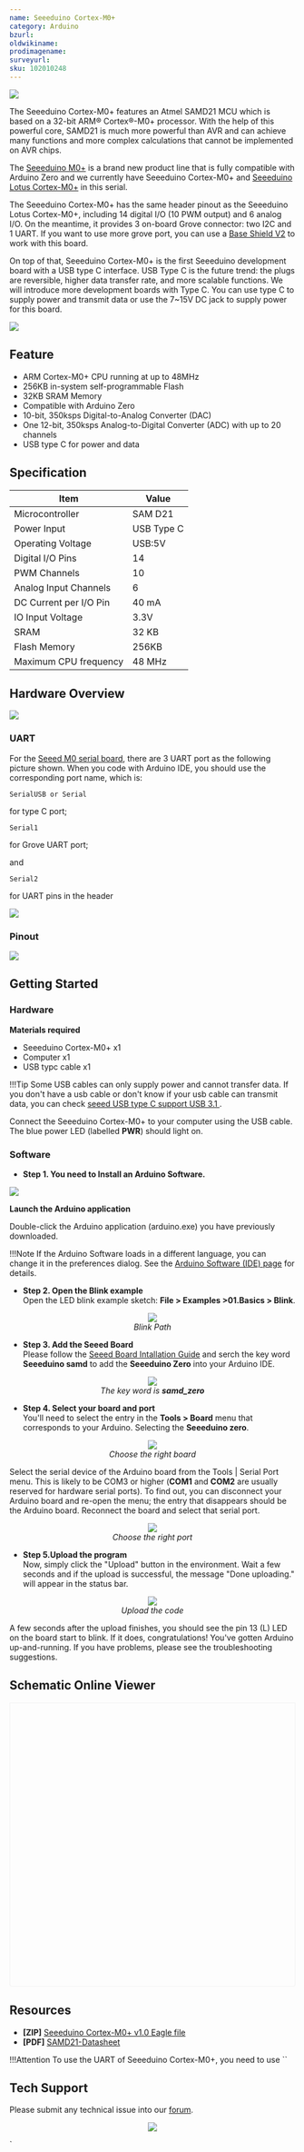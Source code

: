 ```yaml
---
name: Seeeduino Cortex-M0+
category: Arduino
bzurl: 
oldwikiname: 
prodimagename: 
surveyurl: 
sku: 102010248
---
```


![](https://files.seeedstudio.com/wiki/Seeeduino-Cortex-M0-/img/102010248-wiki.jpg)

The Seeeduino Cortex-M0+ features an Atmel SAMD21 MCU which is based on a 32-bit ARM® Cortex®-M0+ processor. With the help of this powerful core, SAMD21 is much more powerful than AVR and can achieve many functions and more complex calculations that cannot be implemented on AVR chips.


The [Seeeduino M0+](https://www.seeedstudio.com/tag/Seeeduino-M0%2B.html) is a brand new product line that is fully compatible with Arduino Zero and we currently have Seeeduino Cortex-M0+ and [Seeeduino Lotus Cortex-M0+](https://www.seeedstudio.com/Seeeduino-Lotus-Cortex-M0-p-2896.html) in this serial.


The Seeeduino Cortex-M0+ has the same header pinout as the Seeeduino Lotus Cortex-M0+, including 14 digital I/O (10 PWM output) and 6 analog I/O. On the meantime, it provides 3 on-board Grove connector: two I2C and 1 UART. If you want to use more grove port, you can use a [Base Shield V2](https://www.seeedstudio.com/Base-Shield-V2.html) to work with this board.


On top of that, Seeeduino Cortex-M0+ is the first Seeeduino development board with a USB type C interface. USB Type C is the future trend: the plugs are reversible, higher data transfer rate, and more scalable functions. We will introduce more development boards with Type C. You can use type C to supply power and transmit data or use the 7~15V DC jack to supply power for this board.



<p style=":center"><a href="https://www.seeedstudio.com/Seeeduino-Cortex-M0-p-4070.html" target="_blank"><img src="https://files.seeedstudio.com/wiki/Seeed-WiKi/docs/images/300px-Get_One_Now_Banner-ragular.png" /></a></p>






## Feature

- ARM Cortex-M0+ CPU running at up to 48MHz
- 256KB in-system self-programmable Flash
- 32KB SRAM Memory
- Compatible with Arduino Zero
- 10-bit, 350ksps Digital-to-Analog Converter (DAC)
- One 12-bit, 350ksps Analog-to-Digital Converter (ADC) with up to 20 channels
- USB type C for power and data



## Specification

|Item|Value|
|------------|-----------|
|Microcontroller|SAM D21|
|Power Input|USB Type C|
|Operating Voltage|USB:5V|
|Digital I/O Pins|14|
|PWM Channels|10|
|Analog Input Channels|6|
|DC Current per I/O Pin|40 mA|
|IO Input Voltage|3.3V|
|SRAM|32 KB|
|Flash Memory|256KB|
|Maximum CPU frequency|48 MHz|



## Hardware Overview


![](https://files.seeedstudio.com/wiki/Seeeduino-Cortex-M0-/img/hardware.png) 


### UART


For the [Seeed M0 serial board](https://www.seeedstudio.com/tag/SEEEDUINO-M0%2B.html), there are 3 UART port as the following picture shown. When you code with Arduino IDE, you should use the corresponding port name, which is:

```
SerialUSB or Serial
```
for type C port;

```
Serial1
```

for Grove UART port;

and 

```
Serial2
```
for UART pins in the header


![](https://files.seeedstudio.com/wiki/Seeeduino-Cortex-M0-/img/UART(1).jpg)




### Pinout
 
![](https://files.seeedstudio.com/wiki/Seeeduino-Cortex-M0-/img/102010248-pinout.jpg)



## Getting Started


### Hardware

**Materials required**

- Seeeduino Cortex-M0+ x1 
- Computer x1
- USB typc cable x1

!!!Tip
    Some USB cables can only supply power and cannot transfer data. If you don't have a usb cable or don't know if your usb cable can transmit data, you can check [seeed USB type C support USB 3.1 ](https://www.seeedstudio.com/USB-Type-C-to-A-Cable-1Meter-p-4085.html).





Connect the Seeeduino Cortex-M0+ to your computer using the USB cable. The blue power LED (labelled **PWR**) should light on.



### Software


- **Step 1. You need to Install an Arduino Software.**

[![](https://files.seeedstudio.com/wiki/Seeeduino_Stalker_V3_1/images/Download_IDE.png)](https://www.arduino.cc/en/Main/Software)


**Launch the Arduino application**

Double-click the Arduino application (arduino.exe) you have previously downloaded.

!!!Note
    If the Arduino Software loads in a different language, you can change it in the preferences dialog. See the [Arduino Software (IDE) page](https://www.arduino.cc/en/Guide/Environment#languages) for details.


- **Step 2. Open the Blink example**  
Open the LED blink example sketch: **File > Examples >01.Basics > Blink**.


<div align="center">
<figure>
  <img src="https://files.seeedstudio.com/wiki/Seeeduino_GPRS/img/select_blink.png"/>
  <figcaption><i>Blink Path</i></figcaption>
</figure>
</div>



- **Step 3. Add the Seeed Board**  
Please follow the [Seeed Board Intallation Guide](https://wiki.seeedstudio.com/Seeed_Arduino_Boards/) and serch the key word **Seeeduino samd** to add the **Seeeduino Zero** into your Arduino IDE. 


<div align="center">
<figure>
  <img src="https://files.seeedstudio.com/wiki/Seeeduino_Lotus_Cortex-M0-/img/board2.png"/>
  <figcaption><i>The key word is <b>samd_zero</b> </i></figcaption>
</figure>
</div>






- **Step 4. Select your board and port**  
You'll need to select the entry in the **Tools > Board** menu that corresponds to your Arduino.
Selecting the **Seeeduino zero**.

<div align="center">
<figure>
  <img src="https://files.seeedstudio.com/wiki/Seeeduino_Lotus_Cortex-M0-/img/board1.png"/>
  <figcaption> <i>Choose the right board</i></figcaption>
</figure>
</div>


Select the serial device of the Arduino board from the Tools | Serial Port menu. This is likely to be COM3 or higher (**COM1** and **COM2** are usually reserved for hardware serial ports). To find out, you can disconnect your Arduino board and re-open the menu; the entry that disappears should be the Arduino board. Reconnect the board and select that serial port.

<div align="center">
<figure>
  <img src="https://files.seeedstudio.com/wiki/Seeeduino_Lotus_Cortex-M0-/img/port.png"/>
  <figcaption><i>Choose the right port</i></figcaption>
</figure>
</div>






- **Step 5.Upload the program**  
Now, simply click the "Upload" button in the environment. Wait a few seconds and if the upload is successful, the message "Done uploading." will appear in the status bar.

<div align="center">
<figure>
  <img src="https://files.seeedstudio.com/wiki/Seeeduino_GPRS/img/upload_image.png"/>
  <figcaption><i>Upload the code</i></figcaption>
</figure>
</div>


A few seconds after the upload finishes, you should see the pin 13 (L) LED on the board start to blink. If it does, congratulations! You've gotten Arduino up-and-running. If you have problems, please see the troubleshooting suggestions.


## Schematic Online Viewer

<div class="altium-ecad-viewer" data-project-src="https://files.seeedstudio.com/wiki/Seeeduino-Cortex-M0-/res/Seeeduino%20Cortex-M0%2B%20v1.0.zip" style="border-radius: 0px 0px 4px 4px; height: 500px; border-style: solid; border-width: 1px; border-color: rgb(241, 241, 241); overflow: hidden; max-width: 1280px; max-height: 700px; box-sizing: border-box;" />
</div>


## Resources

- **[ZIP]** [Seeeduino Cortex-M0+ v1.0 Eagle file](https://files.seeedstudio.com/wiki/Seeeduino-Cortex-M0-/res/Seeeduino%20Cortex-M0%2B%20v1.0.zip)
- **[PDF]** [SAMD21-Datasheet](https://files.seeedstudio.com/wiki/Seeeduino-Cortex-M0-/res/SAM-D21-Datasheet.pdf)



!!!Attention
        To use the UART of Seeeduino Cortex-M0+, you need to use ``



## Tech Support
Please submit any technical issue into our [forum](https://forum.seeedstudio.com/). 
<br /><p style="text-align:center"><a href="https://www.seeedstudio.com/act-4.html?utm_source=wiki&utm_medium=wikibanner&utm_campaign=newproducts" target="_blank"><img src="https://files.seeedstudio.com/wiki/Wiki_Banner/new_product.jpg" /></a></p>`